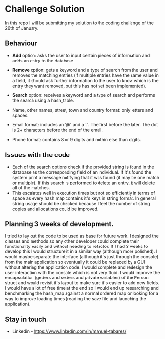 # Challenge Solution

In this repo I will be submitting my solution to the coding challenge of the 26th of January.

## Behaviour

+ **Add** option: asks the user to input certain pieces of information and adds an entry to the database.
+ **Remove** option: gets a keyword and a type of search from the user and removes the matching entries (if multiple entries have the same value in a field, it should ask further information to the user to know which is the entry they want removed, but this has not yet been implemented).
+ **Search** option: receives a keyword and a type of search and performs the search using a hash_table.

+ Name, other names, street, town and country format: only letters and spaces.
+ Email format: includes an '@' and a '.'. The first before the later. The dot is 2+ characters before the end of the email.
+ Phone format: contains 8 or 9 digits and nothin else than digits.

## Issues with the code

+ Each of the search options check if the provided string is found in the database as the corresponding field of an individual. If it's found the system print a message notifying that it was found (it may be one match or multiple). If this search is performed to delete an entry, it will delete all of the matches.
+ This escalates well in execution times but not so efficiently in terms of space as every hash map contains it's keys in string format. In general string usage should be checked because I feel the number of string copies and allocations could be improved.

## Planning 3 weeks of development.

I tried to lay out the code to be used as base for future work. I designed the classes and methods so any other developer could complete their functionality easily and without needing to refactor. If I had 3 weeks to develop this I would structure it in a similar way (although more polished). I would maybe separate the interface (although it's just through the console) from the main application so eventually it could be replaced by a GUI without altering the application code. I would complete and redesign the user interaction with the console which is not very fluid. I would improve the encapsulation (getters and setters and private variables) of the Person struct and would revisit it's layout to make sure it's easier to add new fields. I would have a lot of free time at the end so I would end up researching and benchmarking the hash_map against a normal ordered map or looking for a way to improve loading times (reading the save file and launching the application). 

## Stay in touch

+ Linkedin - https://www.linkedin.com/in/manuel-tabares/
